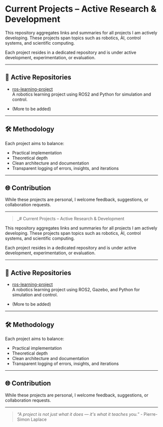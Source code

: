 # Current Projects – Active Research & Development

This repository aggregates links and summaries for all projects I am actively developing. These projects span topics such as robotics, AI, control systems, and scientific computing.

Each project resides in a dedicated repository and is under active development, experimentation, or evaluation.

---

## 🚧 Active Repositories

- [ros-learning-project](https://github.com/your-username/ros-learning-project)  
  A robotics learning project using ROS2 and Python for simulation and control.

- (More to be added)

---

## 🛠️ Methodology

Each project aims to balance:

- Practical implementation  
- Theoretical depth  
- Clean architecture and documentation  
- Transparent logging of errors, insights, and iterations

---

## 🌐 Contribution

While these projects are personal, I welcome feedback, suggestions, or collaboration requests.

---

> _# Current Projects – Active Research & Development

This repository aggregates links and summaries for all projects I am actively developing. These projects span topics such as robotics, AI, control systems, and scientific computing.

Each project resides in a dedicated repository and is under active development, experimentation, or evaluation.

---

## 🚧 Active Repositories

- [ros-learning-project](https://github.com/your-username/ros-learning-project)  
  A robotics learning project using ROS2, Gazebo, and Python for simulation and control.

- (More to be added)

---

## 🛠️ Methodology

Each project aims to balance:

- Practical implementation  
- Theoretical depth  
- Clean architecture and documentation  
- Transparent logging of errors, insights, and iterations

---

## 🌐 Contribution

While these projects are personal, I welcome feedback, suggestions, or collaboration requests.

---

> _“A project is not just what it does — it's what it teaches you.”_ - Pierre-Simon Laplace
